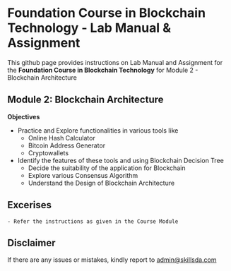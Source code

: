 # Foundation Course in Blockchain Technology - Lab Manual & Assignment

This github page provides instructions on Lab Manual and Assignment for the <b>Foundation Course in Blockchain Technology</b> for Module 2 - </b>Blockchain Architecture</b>

## Module 2: Blockchain Architecture

<b> Objectives </b>
- Practice and Explore functionalities in various tools like
  - Online Hash Calculator
  - Bitcoin Address Generator
  - Cryptowallets 
- Identify the features of these tools and using Blockchain Decision Tree
  - Decide the suitability of the application for Blockchain
  - Explore various Consensus Algorithm
  - Understand the Design of Blockchain Architecture 

## Excerises

	- Refer the instructions as given in the Course Module 

## Disclaimer
If there are any issues or mistakes, kindly report to admin@skillsda.com
